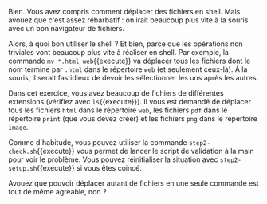 Bien. Vous avez compris comment déplacer des fichiers en shell. Mais
avouez que c'est assez rébarbatif : on irait beaucoup plus vite à la
souris avec un bon navigateur de fichiers. 

Alors, à quoi bon utiliser le shell ? Et bien, parce que les
opérations non triviales vont beaucoup plus vite à réaliser en shell.
Par exemple, la commande ```mv *.html web```{{execute}} va déplacer
tous les fichiers dont le nom termine par `.html` dans le répertoire
`web` (et seulement ceux-là). À la souris, il serait fastidieux de
devoir les sélectionner les uns après les autres.

Dans cet exercice, vous avez beaucoup de fichiers de différentes
extensions (vérifiez avec ```ls```{{execute}}). Il vous est demandé de
déplacer tous les fichiers `html` dans le répertoire `web`, les
fichiers `pdf` dans le répertoire `print` (que vous devez créer) et
les fichiers `png` dans le répertoire `image`. 

Comme d'habitude, vous pouvez utiliser la commande
```step2-check.sh```{{execute}} vous permet de lancer le script de
validation à la main pour voir le problème. Vous pouvez réinitialiser
la situation avec ```step2-setup.sh```{{execute}} si vous êtes coincé.

Avouez que pouvoir déplacer autant de fichiers en une seule commande
est tout de même agréable, non ?